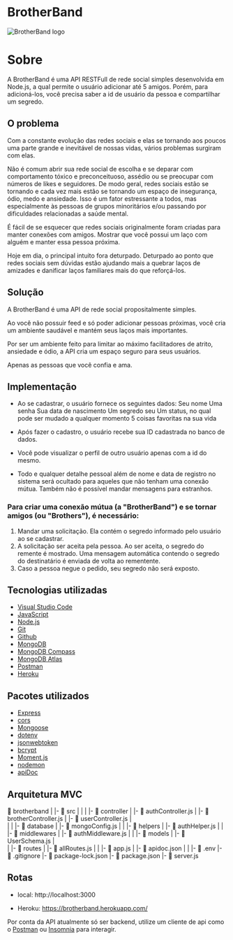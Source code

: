 # BrotherBand
![BrotherBand logo](https://i.imgur.com/lODvalf.png)

# Sobre

A BrotherBand é uma API RESTFull de rede social simples desenvolvida em Node.js, a qual permite o usuário adicionar até 5 amigos. Porém, para adicioná-los, você precisa saber a id de usuário da pessoa e compartilhar um segredo.

## O problema

Com a constante evolução das redes sociais e elas se tornando aos poucos uma parte grande e inevitável de nossas vidas, vários problemas surgiram com elas.

Não é comum abrir sua rede social de escolha e se deparar com comportamento tóxico e preconceituoso, assédio ou se preocupar com números de likes e seguidores. De modo geral, redes sociais estão se tornando e cada vez mais estão se tornando um espaço de insegurança, ódio, medo e ansiedade. Isso é um fator estressante a todos, mas especialmente às pessoas de grupos minoritários e/ou passando por dificuldades relacionadas a saúde mental. 

É fácil de se esquecer que redes sociais originalmente foram criadas para manter conexões com amigos. Mostrar que você possui um laço com alguém e manter essa pessoa próxima. 

Hoje em dia, o principal intuito fora deturpado. Deturpado ao ponto que redes sociais sem dúvidas estão ajudando mais a quebrar laços de amizades e danificar laços familiares mais do que reforçá-los. 

## Solução

A BrotherBand é uma API de rede social propositalmente simples. 

Ao você não possuir feed e só poder adicionar pessoas próximas, você cria um ambiente saudável e mantém seus laços mais importantes. 

Por ser um ambiente feito para limitar ao máximo facilitadores de atrito, ansiedade e ódio, a API cria um espaço seguro para seus usuários.

Apenas as pessoas que você confia e ama. 

## Implementação

- Ao se cadastrar, o usuário fornece os seguintes dados:
Seu nome
Uma senha
Sua data de nascimento
Um segredo seu 
Um status, no qual pode ser mudado a qualquer momento
5 coisas favoritas na sua vida

- Após fazer o cadastro, o usuário recebe sua ID cadastrada no banco de dados.

- Você pode visualizar o perfil de outro usuário apenas com a id do mesmo.

- Todo e qualquer detalhe pessoal além de nome e data de registro no sistema será ocultado para aqueles que não tenham uma conexão mútua. Também não é possível mandar mensagens para estranhos.

### Para criar uma conexão mútua (a "BrotherBand") e se tornar amigos (ou "Brothers"), é necessário:

1. Mandar uma solicitação. Ela contém o segredo informado pelo usuário ao se cadastrar.
2. A solicitação ser aceita pela pessoa. Ao ser aceita, o segredo do remente é mostrado. Uma mensagem automática contendo o segredo do destinatário é enviada de volta ao rementente. 
3. Caso a pessoa negue o pedido, seu segredo não será exposto.

## Tecnologias utilizadas

- [Visual Studio Code](https://code.visualstudio.com/)
- [JavaScript](https://www.javascript.com/)
- [Node.js](https://nodejs.org/en/)
- [Git](https://git-scm.com/)
- [Github](https://github.com/)
- [MongoDB](https://www.mongodb.com/)
- [MongoDB Compass](https://www.mongodb.com/pt-br/products/compass)
- [MongoDB Atlas](https://www.mongodb.com/atlas/database)
- [Postman](https://www.postman.com/)
- [Heroku](https://dashboard.heroku.com/login)

## Pacotes utilizados 

- [Express](https://expressjs.com/pt-br/)
- [cors](https://www.npmjs.com/package/cors)
- [Mongoose](https://mongoosejs.com/)
- [dotenv](https://www.npmjs.com/package/dotenv)
- [jsonwebtoken](https://www.npmjs.com/package/jsonwebtoken)
- [bcrypt](https://www.npmjs.com/package/bcrypt)
- [Moment.js](https://momentjs.com/)
- [nodemon](https://nodemon.io/)
- [apiDoc](https://apidocjs.com/)



## Arquitetura MVC

 📁 brotherband
   |
   |-  📁 src
   |    |
   |    |- 📁 controller
   |         |- 📑 authController.js
   |         |- 📑 brotherController.js
   |         |- 📑 userController.js
   |     
   |
   |    |- 📁 database
   |         |- 📑 mongoConfig.js
   |
   |    |- 📁 helpers
   |         |- 📑 authHelper.js
   |
   |    |- 📁 middlewares
   |         |- 📑 authMiddleware.js
   |
   |    |- 📁 models
   |         |- 📑 UserSchema.js
   |         
   |    |- 📁 routes
   |         |- 📑 allRoutes.js 
   |
   |    |- 📑 app.js
   |    |- 📑 apidoc.json
   |
   |
   |- 📑 .env
   |- 📑 .gitignore
   |- 📑 package-lock.json
   |- 📑 package.json
   |- 📑 server.js


## Rotas

- local: http://localhost:3000

- Heroku: https://brotherband.herokuapp.com/

Por conta da API atualmente só ser backend, utilize um cliente de api como o [Postman](https://www.postman.com/) ou [Insomnia](https://insomnia.rest/download) para interagir.









